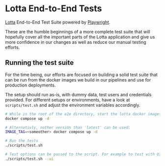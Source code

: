 # Lotta End-to-End Tests

[Lotta](https://lotta.schule) End-to-End Test Suite powered by [Playwright](https://playwright.dev/).

These are the humble beginnings of a more complete test suite that will hopefully cover all the important parts of the
Lotta application and give us more confidence in our changes as well as reduce our manual testing efforts.

## Running the test suite

For the time being, our efforts are focused on building a solid test suite that can be run from the docker images
we build in our pipelines and use for production deployments.

The setup should run as-is, with dummy data, test users and credentials provided.
For different setups or environments, have a look at `scripts/test.sh` and adjust the environment variables accordingly.

```bash
# While in the root of the e2e directory, start the lotta docker images
docker compose up -d

# Alternativly, nother version than 'latest' can be used:
IMAGE_TAG=<someother> docker compose up -d

# Run the tests
./scripts/test.sh

# Test options can be passed to the script. For example to test with UI:
./scripts/test.sh --ui
```
